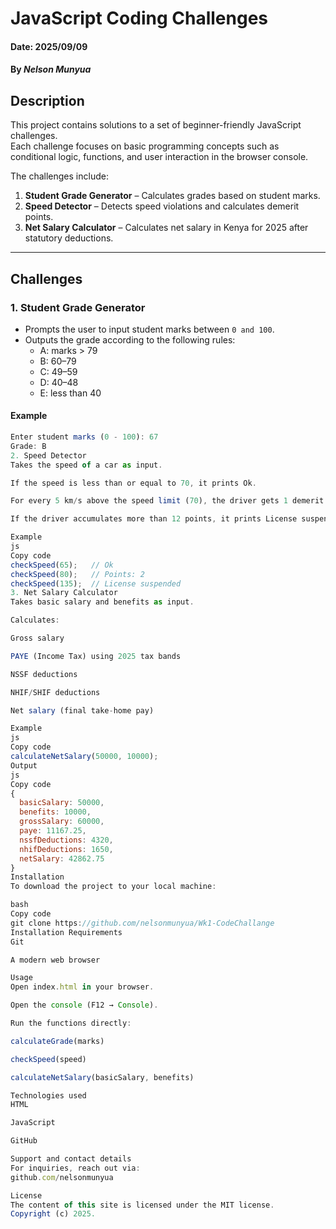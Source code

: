# JavaScript Coding Challenges

#### Date: 2025/09/09  
#### By *Nelson Munyua*  

## Description
This project contains solutions to a set of beginner-friendly JavaScript challenges.  
Each challenge focuses on basic programming concepts such as conditional logic, functions, and user interaction in the browser console.  

The challenges include:  
1. **Student Grade Generator** – Calculates grades based on student marks.  
2. **Speed Detector** – Detects speed violations and calculates demerit points.  
3. **Net Salary Calculator** – Calculates net salary in Kenya for 2025 after statutory deductions.  

---

## Challenges

### 1. Student Grade Generator
- Prompts the user to input student marks between `0 and 100`.  
- Outputs the grade according to the following rules:  
  - A: marks > 79  
  - B: 60–79  
  - C: 49–59  
  - D: 40–48  
  - E: less than 40  

#### Example
```js
Enter student marks (0 - 100): 67
Grade: B
2. Speed Detector
Takes the speed of a car as input.

If the speed is less than or equal to 70, it prints Ok.

For every 5 km/s above the speed limit (70), the driver gets 1 demerit point.

If the driver accumulates more than 12 points, it prints License suspended.

Example
js
Copy code
checkSpeed(65);   // Ok
checkSpeed(80);   // Points: 2
checkSpeed(135);  // License suspended
3. Net Salary Calculator
Takes basic salary and benefits as input.

Calculates:

Gross salary

PAYE (Income Tax) using 2025 tax bands

NSSF deductions

NHIF/SHIF deductions

Net salary (final take-home pay)

Example
js
Copy code
calculateNetSalary(50000, 10000);
Output
js
Copy code
{
  basicSalary: 50000,
  benefits: 10000,
  grossSalary: 60000,
  paye: 11167.25,
  nssfDeductions: 4320,
  nhifDeductions: 1650,
  netSalary: 42862.75
}
Installation
To download the project to your local machine:

bash
Copy code
git clone https://github.com/nelsonmunyua/Wk1-CodeChallange
Installation Requirements
Git

A modern web browser

Usage
Open index.html in your browser.

Open the console (F12 → Console).

Run the functions directly:

calculateGrade(marks)

checkSpeed(speed)

calculateNetSalary(basicSalary, benefits)

Technologies used
HTML

JavaScript

GitHub

Support and contact details
For inquiries, reach out via:
github.com/nelsonmunyua

License
The content of this site is licensed under the MIT license.
Copyright (c) 2025.


